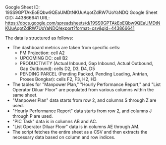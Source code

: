 Google Sheet ID: 19SS9GPTAkEoEQbw9QEaUMDtNKUuAqotZdRW7UoYaNDQ
Google Sheet GID: 443866641
URL: https://docs.google.com/spreadsheets/d/19SS9GPTAkEoEQbw9QEaUMDtNKUuAqotZdRW7UoYaNDQ/export?format=csv&gid=443866641

The data is structured as follows:
- The dashboard metrics are taken from specific cells:
    - FM Projection: cell A2
    - UPCOMING DC: cell B2
    - PRODUCTIVITY (Actual Inbound, Gap Inbound, Actual Outbound, Gap Outbound): cells D2, D3, D4, D5
    - PENDING PARCEL (Pending Packed, Pending Loading, Antrian, Proses Bongkar): cells F2, F3, H2, H3
- The tables for "Manpower Plan," "Hourly Performance Report," and "List Operator Diluar Floor" are populated from various columns within the same sheet.
- "Manpower Plan" data starts from row 2, and columns S through Z are used.
- "Hourly Performance Report" data starts from row 2, and columns J through P are used.
- "PIC Task" data is in columns AB and AC.
- "List Operator Diluar Floor" data is in columns AE through AM.
- The script fetches the entire sheet as a CSV and then extracts the necessary data based on column and row indices.